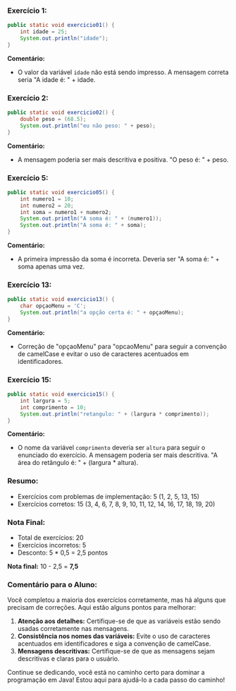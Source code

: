 ### Exercício 1:
```java
public static void exercicio01() {
    int idade = 25;
    System.out.println("idade");
}
```
**Comentário:** 
- O valor da variável `idade` não está sendo impresso. A mensagem correta seria "A idade é: " + idade.

### Exercício 2:
```java
public static void exercicio02() {
    double peso = (68.5);
    System.out.println("eu não peso: " + peso);
}
```
**Comentário:** 
- A mensagem poderia ser mais descritiva e positiva. "O peso é: " + peso.

### Exercício 5:
```java
public static void exercicio05() {
    int numero1 = 10;
    int numero2 = 20;
    int soma = numero1 + numero2;
    System.out.println("A soma é: " + (numero1));
    System.out.println("A soma é: " + soma);
}
```
**Comentário:** 
- A primeira impressão da soma é incorreta. Deveria ser "A soma é: " + soma apenas uma vez.

### Exercício 13:
```java
public static void exercicio13() {
    char opçaoMenu = 'C';
    System.out.println("a opção certa é: " + opçaoMenu);
}
```
**Comentário:** 
- Correção de "opçaoMenu" para "opcaoMenu" para seguir a convenção de camelCase e evitar o uso de caracteres acentuados em identificadores.

### Exercício 15:
```java
public static void exercicio15() {
    int largura = 5;
    int comprimento = 10;
    System.out.println("retangulo: " + (largura * comprimento));
}
```
**Comentário:** 
- O nome da variável `comprimento` deveria ser `altura` para seguir o enunciado do exercício. A mensagem poderia ser mais descritiva. "A área do retângulo é: " + (largura * altura).

### Resumo:
- Exercícios com problemas de implementação: 5 (1, 2, 5, 13, 15)
- Exercícios corretos: 15 (3, 4, 6, 7, 8, 9, 10, 11, 12, 14, 16, 17, 18, 19, 20)

### Nota Final:
- Total de exercícios: 20
- Exercícios incorretos: 5
- Desconto: 5 * 0,5 = 2,5 pontos

**Nota final:** 10 - 2,5 = **7,5**

### Comentário para o Aluno:
Você completou a maioria dos exercícios corretamente, mas há alguns que precisam de correções. Aqui estão alguns pontos para melhorar:

1. **Atenção aos detalhes:** Certifique-se de que as variáveis estão sendo usadas corretamente nas mensagens.
2. **Consistência nos nomes das variáveis:** Evite o uso de caracteres acentuados em identificadores e siga a convenção de camelCase.
3. **Mensagens descritivas:** Certifique-se de que as mensagens sejam descritivas e claras para o usuário.

Continue se dedicando, você está no caminho certo para dominar a programação em Java! Estou aqui para ajudá-lo a cada passo do caminho!
